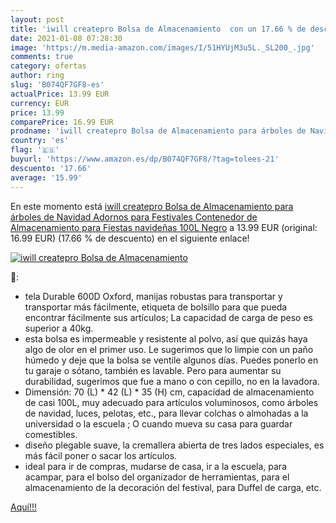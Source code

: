 ```yaml
---
layout: post
title: 'iwill createpro Bolsa de Almacenamiento  con un 17.66 % de descuento'
date: 2021-01-08 07:28:30
image: 'https://m.media-amazon.com/images/I/51HYUjM3u5L._SL200_.jpg'
comments: true
category: ofertas
author: ring
slug: 'B074QF7GF8-es'
actualPrice: 13.99 EUR
currency: EUR
price: 13.99
comparePrice: 16.99 EUR
prodname: 'iwill createpro Bolsa de Almacenamiento para árboles de Navidad  Adornos para Festivales Contenedor de Almacenamiento para Fiestas navideñas  100L  Negro'
country: 'es'
flag: '🇪🇸'
buyurl: 'https://www.amazon.es/dp/B074QF7GF8/?tag=tolees-21'
descuento: '17.66'
average: '15.99'
---
```


En este momento está [iwill createpro Bolsa de Almacenamiento para árboles de Navidad  Adornos para Festivales Contenedor de Almacenamiento para Fiestas navideñas  100L  Negro](https://www.amazon.es/dp/B074QF7GF8/?tag=tolees-21) a 13.99 EUR (original: 16.99 EUR) (17.66 %  de descuento) en el siguiente enlace!

[![iwill createpro Bolsa de Almacenamiento ](https://m.media-amazon.com/images/I/51HYUjM3u5L._SL200_.jpg)](https://www.amazon.es/dp/B074QF7GF8/?tag=tolees-21)

🔎:

- tela Durable 600D Oxford, manijas robustas para transportar y transportar más fácilmente, etiqueta de bolsillo para que pueda encontrar fácilmente sus artículos; La capacidad de carga de peso es superior a 40kg.
- esta bolsa es impermeable y resistente al polvo, así que quizás haya algo de olor en el primer uso. Le sugerimos que lo limpie con un paño húmedo y deje que la bolsa se ventile algunos días. Puedes ponerlo en tu garaje o sótano, también es lavable. Pero para aumentar su durabilidad, sugerimos que fue a mano o con cepillo, no en la lavadora.
- Dimensión: 70 (L) * 42 (L) * 35 (H) cm, capacidad de almacenamiento de casi 100L, muy adecuado para artículos voluminosos, como árboles de navidad, luces, pelotas, etc., para llevar colchas o almohadas a la universidad o la escuela ; O cuando mueva su casa para guardar comestibles.
- diseño plegable suave, la cremallera abierta de tres lados especiales, es más fácil poner o sacar los artículos.
- ideal para ir de compras, mudarse de casa, ir a la escuela, para acampar, para el bolso del organizador de herramientas, para el almacenamiento de la decoración del festival, para Duffel de carga, etc.

[Aquí!!!](https://www.amazon.es/dp/B074QF7GF8/?tag=tolees-21)
